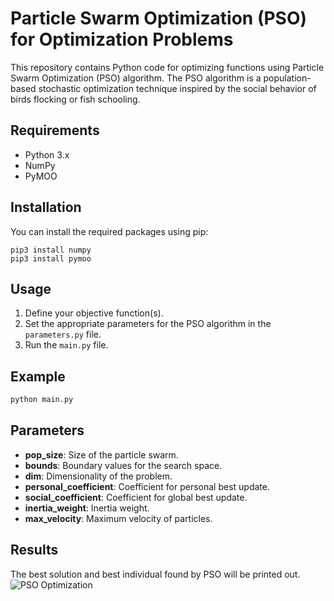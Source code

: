 
# Particle Swarm Optimization (PSO) for Optimization Problems

This repository contains Python code for optimizing functions using Particle Swarm Optimization (PSO) algorithm. The PSO algorithm is a population-based stochastic optimization technique inspired by the social behavior of birds flocking or fish schooling.

## Requirements
- Python 3.x
- NumPy
- PyMOO

## Installation
You can install the required packages using pip:

```
pip3 install numpy
pip3 install pymoo
```

## Usage
1. Define your objective function(s).
2. Set the appropriate parameters for the PSO algorithm in the `parameters.py` file.
3. Run the `main.py` file.

## Example
```python
python main.py
```

## Parameters
- **pop_size**: Size of the particle swarm.
- **bounds**: Boundary values for the search space.
- **dim**: Dimensionality of the problem.
- **personal_coefficient**: Coefficient for personal best update.
- **social_coefficient**: Coefficient for global best update.
- **inertia_weight**: Inertia weight.
- **max_velocity**: Maximum velocity of particles.

## Results
The best solution and best individual found by PSO will be printed out.
![PSO Optimization](images/convergence_ackley_2024-05-02.gif)